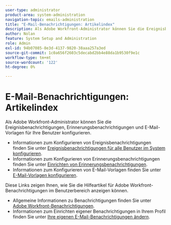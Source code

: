 ```yaml
---
user-type: administrator
product-area: system-administration
navigation-topic: emails-administration
title: "E-Mail-Benachrichtigungen: Artikelindex"
description: Als Adobe Workfront-Administrator können Sie die Ereignisbenachrichtigungen, Erinnerungsbenachrichtigungen und E-Mail-Vorlagen für Ihre Benutzer konfigurieren.
author: Nolan
feature: System Setup and Administration
role: Admin
exl-id: 94b07085-8e3d-4137-9820-38aaa257a3ed
source-git-commit: 1c0a656f2603c5decabd2bb4e88da1b9530f9e1c
workflow-type: tm+mt
source-wordcount: '122'
ht-degree: 0%

---
```


# E-Mail-Benachrichtigungen: Artikelindex

<!-- Audited: 1/2024 -->

Als Adobe Workfront-Administrator können Sie die Ereignisbenachrichtigungen, Erinnerungsbenachrichtigungen und E-Mail-Vorlagen für Ihre Benutzer konfigurieren.

* Informationen zum Konfigurieren von Ereignisbenachrichtigungen finden Sie unter [Ereignisbenachrichtigungen für alle Benutzer im System konfigurieren](../../../administration-and-setup/manage-workfront/emails/configure-event-notifications-for-everyone-in-the-system.md).
* Informationen zum Konfigurieren von Erinnerungsbenachrichtigungen finden Sie unter [Einrichten von Erinnerungsbenachrichtigungen](../../../administration-and-setup/manage-workfront/emails/set-up-reminder-notifications.md).
* Informationen zum Konfigurieren von E-Mail-Vorlagen finden Sie unter [E-Mail-Vorlagen konfigurieren](../../../administration-and-setup/manage-workfront/emails/configure-email-templates.md).

Diese Links zeigen Ihnen, wie Sie die Hilfeartikel für Adobe Workfront-Benachrichtigungen im Benutzerbereich anzeigen können.

* Allgemeine Informationen zu Benachrichtigungen finden Sie unter [Adobe Workfront-Benachrichtigungen](/help/quicksilver/workfront-basics/using-notifications/event-notifications.md).
* Informationen zum Einrichten eigener Benachrichtigungen in Ihrem Profil finden Sie unter [Ihre eigenen E-Mail-Benachrichtigungen ändern](/help/quicksilver/workfront-basics/using-notifications/activate-or-deactivate-your-own-event-notifications.md).
